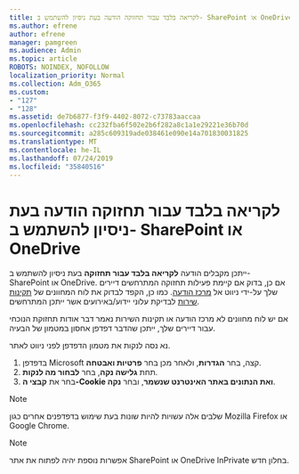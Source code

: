 ```yaml
---
title: לקריאה בלבד עבור תחזוקה הודעה בעת ניסיון להשתמש ב- SharePoint או OneDrive
ms.author: efrene
author: efrene
manager: pamgreen
ms.audience: Admin
ms.topic: article
ROBOTS: NOINDEX, NOFOLLOW
localization_priority: Normal
ms.collection: Adm_O365
ms.custom:
- "127"
- "128"
ms.assetid: de7b6877-f3f9-4402-8072-c73783aaccaa
ms.openlocfilehash: cc232fba6f502e2b6f282a8c1a1e29221e36b70d
ms.sourcegitcommit: a285c609319ade038461e090e14a701830031825
ms.translationtype: MT
ms.contentlocale: he-IL
ms.lasthandoff: 07/24/2019
ms.locfileid: "35840516"
---
```

# <a name="read-only-for-maintenance-message-when-attempting-to-use-sharepoint-or-onedrive"></a>לקריאה בלבד עבור תחזוקה הודעה בעת ניסיון להשתמש ב- SharePoint או OneDrive

ייתכן מקבלים הודעה **לקריאה בלבד עבור תחזוקה** בעת ניסיון להשתמש ב- SharePoint או OneDrive.  אם כן, בדוק אם קיימת פעילות תחזוקה המתרחשים דיירים שלך על-ידי ניווט אל [מרכז הודעה](https://portal.office.com/adminportal/home#/MessageCenter). כמו כן, הקפד לבדוק את לוח המחוונים של [תקינות שירות](https://portal.office.com/adminportal/home#/servicehealth) לבדיקת עלוני יידוע/באירועים אשר ייתכן המתרחשים.

אם יש לוח מחוונים לא מרכז הודעה או תקינות השירות נאמר דבר אודות תחזוקת הנוכחי עבור דיירים שלך, ייתכן שהדבר דפדפן אחסון במטמון של הבעיה.

נא נסה לנקות את מטמון הדפדפן לפני ניווט לאתר.

1. בדפדפן Microsoft קצה, בחר **הגדרות**, ולאחר מכן בחר **פרטיות ואבטחה**.
2. תחת **גלישה נקה**, בחר **לבחור מה לנקות**.
3. בחר את **קבצי ה-Cookie ואת הנתונים באתר האינטרנט שנשמר**, ובחר **נקה**.

>[!Note] 
> שלבים אלה עשויות להיות שונות בעת שימוש בדפדפנים אחרים כגון Mozilla Firefox או Google Chrome.

>[!Note] 
> אפשרות נוספת יהיה לפתוח את אתר SharePoint או OneDrive InPrivate בחלון חדש.